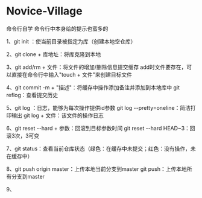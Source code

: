 # Novice-Village

命令行自学
命令行中本身给的提示也蛮多的

1、git init ：使当前目录被指定为库（创建本地空仓库）

2、git clone + 库地址：将库克隆到本地

3、git add/rm + 文件：将文件的增加/删除信息提交缓存
    add时文件要存在，可以直接在命令行中输入"touch + 文件"来创建目标文件
    
4、git commit -m + "描述"：将缓存中操作添加备注并添加到本地库中
    git reflog：查看提交历史
    
5、git log ：日志，能够为每次操作提供id参数
    git log --pretty=oneline：简洁打印输出
    git log + 文件：该文件的操作日志
    
6、git reset --hard + 参数：回滚到目标参数时间
    git reset --hard HEAD~3：回滚3次，3可变
    
7、git status：查看当前仓库状态（绿色：在缓存中未提交；红色：没有操作，未在缓存中）

8、git push origin master：上传本地当前分支到master
    git push：上传本地所有分支到master
    
9、
